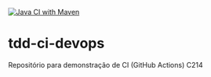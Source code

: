 [![Java CI with Maven](https://github.com/alinepmarcondes/tdd-ci-devops/actions/workflows/maven.yml/badge.svg)](https://github.com/alinepmarcondes/tdd-ci-devops/actions/workflows/maven.yml)

# tdd-ci-devops
Repositório para demonstração de CI (GitHub Actions)
C214
